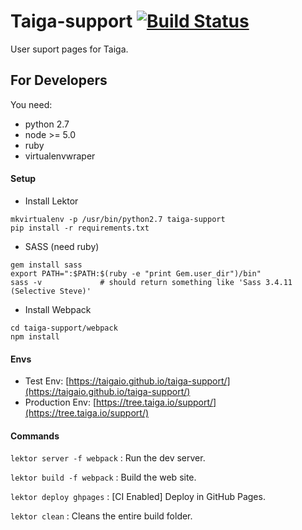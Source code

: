 # Taiga-support [![Build Status](https://travis-ci.org/taigaio/taiga-support.svg?branch=master)](https://travis-ci.org/taigaio/taiga-support)

User suport pages for Taiga.


## For Developers

You need:

 - python 2.7
 - node >= 5.0
 - ruby
 - virtualenvwraper


#### Setup

- Install Lektor
```
mkvirtualenv -p /usr/bin/python2.7 taiga-support
pip install -r requirements.txt
```

- SASS (need ruby)
```
gem install sass
export PATH=":$PATH:$(ruby -e "print Gem.user_dir")/bin"
sass -v             # should return something like 'Sass 3.4.11 (Selective Steve)'
```

- Install Webpack
```
cd taiga-support/webpack
npm install
```
#### Envs

- Test Env: [https://taigaio.github.io/taiga-support/](https://taigaio.github.io/taiga-support/)
- Production Env: [https://tree.taiga.io/support/](https://tree.taiga.io/support/)

#### Commands

```lektor server -f webpack```
: Run the dev server.

```lektor build -f webpack```
: Build the web site.

```lektor deploy ghpages```
: [CI Enabled] Deploy in GitHub Pages.

```lektor clean```
: Cleans the entire build folder.
